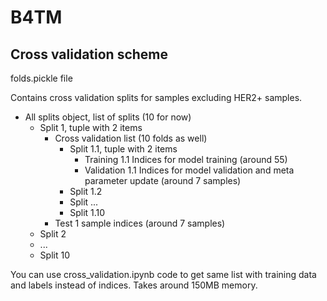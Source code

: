 # B4TM


## Cross validation scheme
folds.pickle file

Contains cross validation splits for samples excluding HER2+ samples.
* All splits object, list of splits (10 for now)
  * Split 1, tuple with 2 items 
    * Cross validation list (10 folds as well)
      * Split 1.1, tuple with 2 items
        * Training 1.1 Indices for model training (around 55)
        * Validation 1.1 Indices for model validation and meta parameter update (around 7 samples)
      * Split 1.2
      * Split ...
      * Split 1.10
    * Test 1 sample indices (around 7 samples)
  * Split 2
  * ...
  * Split 10

You can use cross_validation.ipynb code to get same list with training data and labels instead of indices. Takes around 150MB memory.